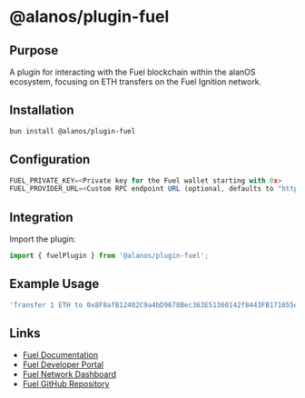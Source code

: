 # @alanos/plugin-fuel

## Purpose

A plugin for interacting with the Fuel blockchain within the alanOS ecosystem, focusing on ETH transfers on the Fuel Ignition network.

## Installation

```bash
bun install @alanos/plugin-fuel
```

## Configuration

```typescript
FUEL_PRIVATE_KEY=<Private key for the Fuel wallet starting with 0x>
FUEL_PROVIDER_URL=<Custom RPC endpoint URL (optional, defaults to "https://mainnet.fuel.network/v1/graphql")>
```

## Integration

Import the plugin:

```typescript
import { fuelPlugin } from '@alanos/plugin-fuel';
```

## Example Usage

```typescript
'Transfer 1 ETH to 0x8F8afB12402C9a4bD9678Bec363E51360142f8443FB171655eEd55dB298828D1';
```

## Links

- [Fuel Documentation](https://docs.fuel.network/)
- [Fuel Developer Portal](https://developers.fuel.network/)
- [Fuel Network Dashboard](https://app.fuel.network/)
- [Fuel GitHub Repository](https://github.com/FuelLabs)
